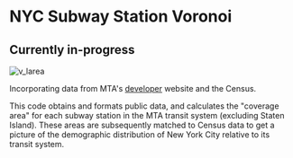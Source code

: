 NYC Subway Station Voronoi
==========================

## Currently in-progress
![v_larea](https://raw.github.com/mhlinder/subway-map/master/data/plots/choropleth_tracts_v_larea.png)

Incorporating data from MTA's
[developer](http://web.mta.info/developers/download.html) website and
the Census.

This code obtains and formats public data, and calculates the "coverage
area" for each subway station in the MTA transit system (excluding Staten
Island). These areas are subsequently matched to Census data to get
a picture of the demographic distribution of New York City relative to its
transit system.
